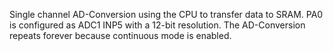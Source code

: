 Single channel AD-Conversion using the CPU to transfer data to SRAM. PA0 is configured as ADC1 INP5 with a 12-bit resolution. The AD-Conversion repeats forever because continuous mode is enabled.
